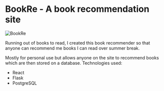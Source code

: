 BookRe - A book recommendation site
====================================

![BookRe](https://user-images.githubusercontent.com/58784851/212763026-cefca639-fdff-4b8d-8afc-dfbfcebf0cc7.png)


Running out of books to read, I created this book recommender so that anyone can recommend me books I can read over summer break.

Mostly for personal use but allows anyone on the site to recommend books which are then stored on a database.
Technologies used:
- React
- Flask
- PostgreSQL
